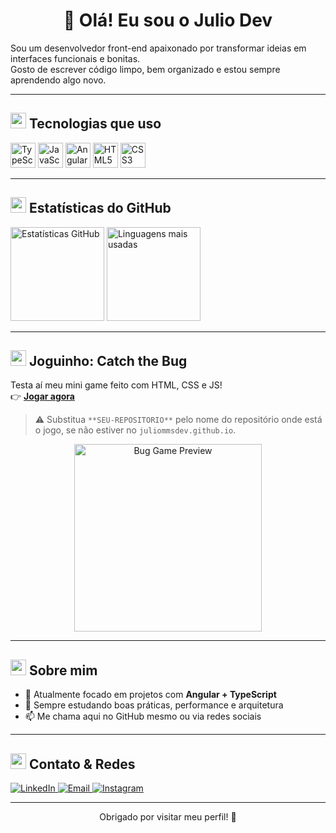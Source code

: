 <h1 align="center">👋 Olá! Eu sou o Julio Dev</h1>

Sou um desenvolvedor front-end apaixonado por transformar ideias em interfaces funcionais e bonitas.  
Gosto de escrever código limpo, bem organizado e estou sempre aprendendo algo novo.

---

<h2><img src="https://cdn.jsdelivr.net/gh/devicons/devicon/icons/tools/tools-original.svg" width="25"/> Tecnologias que uso</h2>

<p align="left">
  <img src="https://cdn.jsdelivr.net/gh/devicons/devicon/icons/typescript/typescript-original.svg" width="40" height="40" alt="TypeScript" />
  <img src="https://cdn.jsdelivr.net/gh/devicons/devicon/icons/javascript/javascript-original.svg" width="40" height="40" alt="JavaScript" />
  <img src="https://cdn.jsdelivr.net/gh/devicons/devicon/icons/angularjs/angularjs-original.svg" width="40" height="40" alt="Angular" />
  <img src="https://cdn.jsdelivr.net/gh/devicons/devicon/icons/html5/html5-original.svg" width="40" height="40" alt="HTML5" />
  <img src="https://cdn.jsdelivr.net/gh/devicons/devicon/icons/css3/css3-original.svg" width="40" height="40" alt="CSS3" />
</p>

---

<h2><img src="https://cdn-icons-png.flaticon.com/512/1828/1828884.png" width="25"/> Estatísticas do GitHub</h2>

<p align="left">
  <img src="https://github-readme-stats.vercel.app/api?username=juliommsdev&show_icons=true&theme=radical" alt="Estatísticas GitHub" height="150"/>
  <img src="https://github-readme-stats.vercel.app/api/top-langs/?username=juliommsdev&layout=compact&theme=radical" alt="Linguagens mais usadas" height="150"/>
</p>

---

<h2><img src="https://cdn-icons-png.flaticon.com/512/3468/3468377.png" width="25"/> Joguinho: Catch the Bug</h2>

Testa aí meu mini game feito com HTML, CSS e JS!  
👉 [**Jogar agora**](https://juliommsdev.github.io/**SEU-REPOSITORIO**/catch-the-bug)

> ⚠️ Substitua `**SEU-REPOSITORIO**` pelo nome do repositório onde está o jogo, se não estiver no `juliommsdev.github.io`.

<p align="center">
  <img src="https://media.giphy.com/media/3o7TKx6hv5aXWvZtDi/giphy.gif" width="300" alt="Bug Game Preview">
</p>

---

<h2><img src="https://cdn-icons-png.flaticon.com/512/1077/1077063.png" width="25"/> Sobre mim</h2>

- 🔭 Atualmente focado em projetos com **Angular + TypeScript**  
- 🌱 Sempre estudando boas práticas, performance e arquitetura  
- 📫 Me chama aqui no GitHub mesmo ou via redes sociais  

---

<h2><img src="https://cdn-icons-png.flaticon.com/512/646/646094.png" width="25"/> Contato & Redes</h2>

<p align="left">
  <a href="https://www.linkedin.com/in/seulinkedin/" target="_blank">
    <img src="https://img.shields.io/badge/-LinkedIn-0077B5?style=for-the-badge&logo=linkedin&logoColor=white" alt="LinkedIn"/>
  </a>
  <a href="mailto:seuemail@gmail.com" target="_blank">
    <img src="https://img.shields.io/badge/-Email-D14836?style=for-the-badge&logo=gmail&logoColor=white" alt="Email"/>
  </a>
  <a href="https://www.instagram.com/julio.mmz/" target="_blank">
    <img src="https://img.shields.io/badge/-Instagram-E4405F?style=for-the-badge&logo=instagram&logoColor=white" alt="Instagram"/>
  </a>
</p>

---

<p align="center">Obrigado por visitar meu perfil! 🚀</p>
